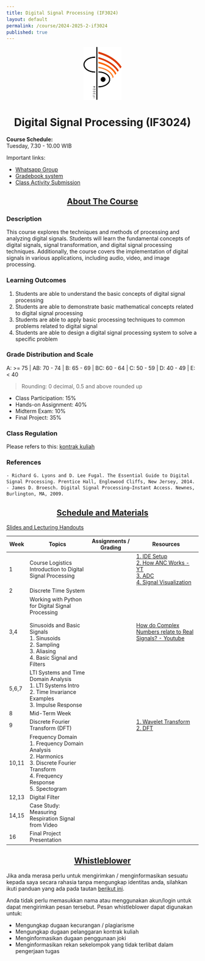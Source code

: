```yaml
---
title: Digital Signal Processing (IF3024)
layout: default
permalink: /course/2024-2025-2-if3024
published: true
---
```


<p align="center">
  <img src="/assets/images/if3024_logo.png" width="100" alt="Digital Signal Processing Course">
</p>
<h1 align="center">Digital Signal Processing (IF3024)</h1>

**Course Schedule:**<br>
Tuesday, 7.30 - 10.00 WIB

Important links:
- [Whatsapp Group](https://chat.whatsapp.com/ENKT4BjEopIFawSVj0UTNB)
- [Gradebook system](https://gradebook.mctm.web.id)
- [Class Activity Submission](https://docs.google.com/forms/d/e/1FAIpQLSd-f3fagfnAa1YMRQi7gdHdxKeg2V3n2U4RRsxuFPmusJlbnA/viewform?usp=dialog)

<h2 align="center"><u>About The Course</u></h2>

### Description
This course explores the techniques and methods of processing and analyzing digital signals. Students will learn the fundamental concepts of digital signals, signal transformation, and digital signal processing techniques. Additionally, the course covers the implementation of digital signals in various applications, including audio, video, and image processing.

### Learning Outcomes
1. Students are able to understand the basic concepts of digital signal processing
2. Students are able to demonstrate basic mathematical concepts related to digital signal processing
3. Students are able to apply basic processing techniques to common problems related to digital signal
4. Students are able to design a digital signal processing system to solve a specific problem

### Grade Distribution and Scale
A: >= 75 | AB: 70 - 74 | B: 65 - 69 | BC: 60 - 64 | C: 50 - 59 | D: 40 - 49 | E: < 40
> Rounding: 0 decimal, 0.5 and above rounded up<br>
- Class Participation: 15%
- Hands-on Assignment: 40%
- Midterm Exam: 10%
- Final Project: 35%

### Class Regulation
Please refers to this: [kontrak kuliah](/course/rules)

### References
```
- Richard G. Lyons and D. Lee Fugal. The Essential Guide to Digital Signal Processing. Prentice Hall, Englewood Cliffs, New Jersey, 2014. 
- James D. Broesch. Digital Signal Processing–Instant Access. Newnes, Burlington, MA, 2009.
```

<h2 align="center"><u>Schedule and Materials</u></h2>

[Slides and Lecturing Handouts](https://drive.google.com/drive/folders/1HLXoLfBZTTBt63lgEUmtPg2ByqeV0hS6?usp=sharing)

| Week  | Topics                                                                                                                                                            | Assignments / Grading | Resources                                                                                                                                                                                                                                    |
| ----- | ----------------------------------------------------------------------------------------------------------------------------------------------------------------- | --------------------- | -------------------------------------------------------------------------------------------------------------------------------------------------------------------------------------------------------------------------------------------- |
| 1     | Course Logistics<br>Introduction to Digital Signal Processing                                                                                                     |                       | [1. IDE Setup](/course/env-install)<br>[2. How ANC Works - YT](https://www.youtube.com/watch?v=zj33WAODsJg)<br>[3. ADC](https://invis.mctm.web.id)<br>[4. Signal Visualization](https://academo.org/demos/wave-interference-beat-frequency/) |
| 2     | Discrete Time System                                                                                                                                              |                       |                                                                                                                                                                                                                                              |
| 3,4   | Working with Python for Digital Signal Processing<br><br>Sinusoids and Basic Signals<br>1. Sinusoids<br>2. Sampling<br>3. Aliasing<br>4. Basic Signal and Filters |                       | [How do Complex Numbers relate to Real Signals? - Youtube](https://youtu.be/TLWE388JWGs?si=0jWwXztcoAlLhu4O)                                                                                                                                 |
| 5,6,7 | LTI Systems and Time Domain Analysis<br>1. LTI Systems Intro<br>2. Time Invariance Examples<br>3. Impulse Response                                                |                       |                                                                                                                                                                                                                                              |
| 8     | Mid-Term Week                                                                                                                                                     |                       |                                                                                                                                                                                                                                              |
| 9     | Discrete Fourier Transform (DFT)                                                                                                                                  |                       | [1. Wavelet Transform](https://www.youtube.com/watch?v=jnxqHcObNK4&t=1562s&pp=ygURd2F2ZWxldCB0cmFuc2Zvcm0%3D)<br>[2. DFT](https://www.youtube.com/watch?v=mkGsMWi_j4Q&pp=ygUaZGlzY3JldGUgZm91cmllciB0cmFuc2Zvcm0%3D)                         |
| 10,11 | Frequency Domain<br>1. Frequency Domain Analysis<br>2. Harmonics<br>3. Discrete Fourier Transform<br>4. Frequency Response<br>5. Spectogram                       |                       |                                                                                                                                                                                                                                              |
| 12,13 | Digital Filter                                                                                                                                                    |                       |                                                                                                                                                                                                                                              |
| 14,15 | Case Study: Measuring Respiration Signal from Video                                                                                                               |                       |                                                                                                                                                                                                                                              |
| 16    | Final Project Presentation                                                                                                                                        |                       |                                                                                                                                                                                                                                              |

<h2 align="center"><u>Whistleblower</u></h2>

Jika anda merasa perlu untuk mengirimkan / menginformasikan sesuatu kepada saya secara rahasia tanpa mengungkap identitas anda, silahkan ikuti panduan yang ada pada tautan [berikut ini](/contact/anon).

Anda tidak perlu memasukkan nama atau menggunakan akun/login untuk dapat mengirimkan pesan tersebut. Pesan whistleblower dapat digunakan untuk:
- Mengungkap dugaan kecurangan / plagiarisme
- Mengungkap dugaan pelanggaran kontrak kuliah
- Menginformasikan dugaan penggunaan joki
- Menginformasikan rekan sekelompok yang tidak terlibat dalam pengerjaan tugas